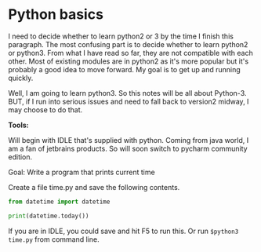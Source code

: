 # Python basics

I need to decide whether to learn python2 or 3 by the time I finish this paragraph. The most confusing part is to decide whether to learn python2 or python3. From what I have read so far, they are not compatible with each other. Most of existing modules are in python2 as it's more popular but it's probably a good idea to move forward. My goal is to get up and running quickly.

Well, I am going to learn python3. So this notes will be all about Python-3. BUT, if I run into serious issues and need to fall back to version2 midway, I may choose to do that.

**Tools:**

Will begin with IDLE that's supplied with python. Coming from java world, I am a fan of jetbrains products. So will soon switch to pycharm community edition.

Goal: Write a program that prints current time

Create a file time.py and save the following contents.

```py
from datetime import datetime

print(datetime.today())
```

If you are in IDLE, you could save and hit F5 to run this. Or run `$python3 time.py` from command line.

